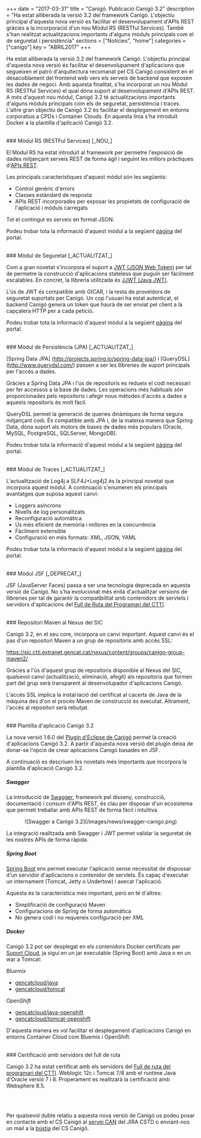 +++
date        = "2017-03-31"
title       = "Canigó. Publicació Canigó 3.2"
description = "Ha estat alliberada la versió 3.2 del framework Canigó. L'objectiu principal d'aquesta nova versió es facilitar el desenvolupament d'APIs REST gràcies a la incorporació d'un nou Mòdul RS (RESTful Services). També s'han realitzat actualitzacions importants d'alguns mòduls principals com el de seguretat i persistència"
sections    = ["Notícies", "home"]
categories  = ["canigo"]
key         = "ABRIL2017"
+++

Ha estat alliberada la versió 3.2 del framework Canigó. L'objectiu principal d'aquesta nova versió és facilitar el desenvolupament d'aplicacions que segueixen el patró d'arquitectura recomanat pel CS Canigó consistent en el desacoblament del frontend web vers els serveis de backend que exposen les dades de negoci. Amb aquesta finalitat, s'ha incorporat un nou Mòdul RS (RESTful Services) el qual dóna suport al desenvolupament d'APIs REST. A més d'aquest nou mòdul, Canigó 3.2 té actualitzacions importants d'alguns mòduls principals com els de seguretat, persistència i traces. L'altre gran objectiu de Canigó 3.2 és facilitar el desplegament en entorns corporatius a CPDs i Container Clouds. En aquesta línia s'ha introduït Docker a la plantilla d'aplicació Canigó 3.2.

<br>
### Mòdul RS (RESTFul Services) [_NOU_]

El Mòdul RS ha estat introduït al framework per permetre l'exposició de dades mitjançant serveis REST de forma àgil i seguint les millors pràctiques d'[APIs REST](http://canigo.ctti.gencat.cat/blog/2016/01/api/).

Les principals característiques d'aquest mòdul són les següents:

* Control genèric d'errors
* Classes estàndard de resposta
* APIs REST incorporades per exposar les propietats de configuració de l'aplicació i mòduls carregats

Tot el contingut es serveix en format JSON.

Podeu trobar tota la informació d'aquest mòdul a la següent [pàgina](http://canigo.ctti.gencat.cat/canigo-documentacio-versions-3x-core/modul-rs/) del portal.

<br>
### Mòdul de Seguretat [_ACTUALITZAT_]

Com a gran novetat s'incorpora el suport a [JWT (JSON Web Token)](https://jwt.io/) per tal de permetre la construcció d'aplicacions stateless que puguin ser fàcilment escalables. En concret, la llibreria utilitzada és [JJWT (Java JWT)](https://github.com/jwtk/jjwt).

L'ús de JWT és compatible amb GICAR, i la resta de proveïdors de seguretat suportats per Canigó. 
Un cop l'usuari ha estat autenticat, el backend Canigó genera un token que haurà de ser enviat pel client a la capçalera HTTP per a cada petició.

Podeu trobar tota la informació d'aquest mòdul a la següent [pàgina](http://canigo.ctti.gencat.cat/canigo-documentacio-versions-3x-core/modul-seguretat/) del portal.

<br>
### Mòdul de Persistència (JPA) [_ACTUALITZAT_]

[Spring Data JPA] (http://projects.spring.io/spring-data-jpa/) i [QueryDSL] (http://www.querydsl.com/) passen a ser les llibreries de suport principals per l'accés a dades.

Gràcies a Spring Data JPA i l'ús de repositoris es redueix el codi necessari per fer accessos a la base de dades. Les operacions més habituals són proporcionades pels repositoris i afegir nous mètodes d'accés a dades a aquests repositoris és molt fàcil.

QueryDSL permet la generació de queries dinàmiques de forma segura mitjançant codi. És compatible amb JPA i, de la mateixa manera que Spring Data, dóna suport als motors de bases de dades més populars (Oracle, MySQL, PostgreSQL, SQLServer, MongoDB).

Podeu trobar tota la informació d'aquest mòdul a la següent [pàgina](http://canigo.ctti.gencat.cat/canigo-documentacio-versions-3x-core/modul-jpa/) del portal.

<br>
### Mòdul de Traces [_ACTUALITZAT_]

L'actualització de Log4j a SLF4J+Log4j2 és la principal novetat que incorpora aquest mòdul. A continuació s'enumeren els principals avantatges que suposa aquest canvi:

* Loggers asíncrons
* Nivells de log personalitzats
* Reconfiguració automàtica
* Ús més eficient de memòria i millores en la concurrència
* Fàcilment extensible
* Configuració en més formats: XML, JSON, YAML

Podeu trobar tota la informació d'aquest mòdul a la següent [pàgina](http://canigo.ctti.gencat.cat/canigo-documentacio-versions-3x-core/modul-traces/) del portal.

<br>
### Mòdul JSF [_DEPRECAT_]

JSF (JavaServer Faces) passa a ser una tecnologia deprecada en aquesta versió de Canigó. No s'ha evolucionat més enllà d'actualitzar versions de llibreries per tal de garantir la compatibilitat amb contenidors de servlets i servidors d'aplicacions del [Full de Ruta del Programari del CTTI](https://portic.ctti.gencat.cat/les_TIC/Normativa/arquitectura/Documents/Full%20de%20Ruta%20del%20Programari.pdf).

<br>
### Repositori Maven al Nexus del SIC

Canigó 3.2, en el seu core, incorpora un canvi important. Aquest canvi és el pas d'un repositori Maven a un grup de repositoris amb accés SSL:

https://sic.ctti.extranet.gencat.cat/nexus/content/groups/canigo-group-maven2/

Gràcies a l'ús d'aquest grup de repositoris disponible al Nexus del SIC, qualsevol canvi (actualització, eliminació, afegit) als repositoris que formen part del grup serà transparent al desenvolupador d'aplicacions Canigó.

L'accés SSL implica la instal·lació del certificat al cacerts de Java de la màquina des d'on el procés Maven de construcció és executat. Altrament, l'accés al repositori serà rebutjat.

<br>
### Plantilla d'aplicació Canigó 3.2

La nova versió 1.6.0 del [Plugin d'Eclipse de Canigó](http://canigo.ctti.gencat.cat/canigo-download-related/plugin-canigo/) permet la creació d'aplicacions Canigó 3.2. A partir d'aquesta nova versió del plugin deixa de donar-se l'opció de crear aplicacions Canigó basades en JSF.

A continuació es descriuen les novetats més importants que incorpora la plantilla d'aplicació Canigó 3.2.

##### Swagger

La introducció de [Swagger](http://swagger.io/), framework pel disseny, construcció, documentació i consum d'APIs REST, és clau per disposar d'un ecosistema que permeti treballar amb APIs REST de forma fàcil i intuïtiva.

<center>![Swagger a Canigó 3.2](/images/news/swagger-canigo.png)</center>

La integració realitzada amb Swagger i JWT permet validar la seguretat de les nostres APIs de forma ràpida.

##### Spring Boot

[Spring Boot](https://projects.spring.io/spring-boot/) ens permet executar l'aplicació sense necessitat de dispossar d'un servidor d'aplicacions o contenidor de servlets. És capaç d'executar un internament (Tomcat, Jetty o Undertow) i axecar l'aplicació.

Aquesta és la característica més important, però en té d'altres:

* Simplificació de configuració Maven
* Configuracions de Spring de forma automàtica
* No genera codi i no requereix configuració per XML


##### Docker

Canigó 3.2 pot ser desplegat en els contenidors Docker certificats per [Suport Cloud](http://canigo.ctti.gencat.cat/cloud/), ja sigui en un jar executable (Spring Boot) amb Java o en un war a Tomcat:

*Bluemix*

* [gencatcloud/java](https://hub.docker.com/r/gencatcloud/java)
* [gencatcloud/tomcat](https://hub.docker.com/r/gencatcloud/tomcat)

*OpenShift*

* [gencatcloud/java-openshift](https://hub.docker.com/r/gencatcloud/java-openshift)
* [gencatcloud/tomcat-openshift](https://hub.docker.com/r/gencatcloud/tomcat-openshift)

D'aquesta manera es vol facilitar el desplegament d'aplicacions Canigó en entorns Container Cloud com Bluemix i OpenShift.

<br>
### Certificació amb servidors del full de ruta

Canigó 3.2 ha estat certificat amb els servidors del [Full de ruta del programari del CTTI](https://portic.ctti.gencat.cat/les_TIC/Normativa/arquitectura/Documents/Full%20de%20Ruta%20del%20Programari.pdf). Weblogic 12c i Tomcat 7/8 amb el runtime Java d'Oracle versió 7 i 8. Properament es realitzarà la certificació amb Websphere 8.5.

<br><br>

Per qualsevol dubte relatiu a aquesta nova versió de Canigó us podeu posar en contacte amb el CS Canigó al [servei CAN](https://cstd.ctti.gencat.cat/jiracstd/browse/CAN) del JIRA CSTD o enviant-nos un mail a la [bústia](oficina-tecnica.canigo.ctti@gencat.cat) del CS Canigó.
